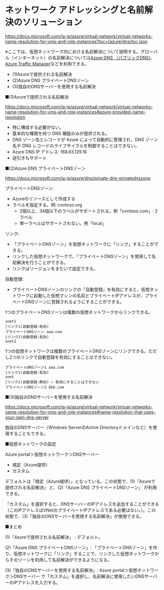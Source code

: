 # ネットワーク アドレッシングと名前解決のソリューション

https://docs.microsoft.com/ja-jp/azure/virtual-network/virtual-networks-name-resolution-for-vms-and-role-instances?toc=/azure/dns/toc.json

※ここでは、仮想ネットワーク内における名前解決について説明する。グローバル（インターネット）の名前解決については[Azure DNS （パブリックDNS）](https://docs.microsoft.com/ja-jp/azure/dns/dns-overview)、[Azure Traffic Manager](https://docs.microsoft.com/ja-jp/azure/traffic-manager/traffic-manager-overview)などを利用できる。

- (1)Azureで提供される名前解決
- (2)Azure DNS プライベートDNSゾーン
- (3)独自のDNSサーバーを使用する名前解決

■(1)Azureで提供される名前解決

https://docs.microsoft.com/ja-jp/azure/virtual-network/virtual-networks-name-resolution-for-vms-and-role-instances#azure-provided-name-resolution

- 特に構成する必要がない。
- 基本的な権限を持つ DNS 機能のみが提供される。
- DNS ゾーン名とレコードが Azure によって自動的に管理され、DNS ゾーン名や DNS レコードのライフサイクルを制御することはできない。
- Azure DNS IP アドレス: 168.63.129.16
- 逆引きもサポート

■(2)Azure DNS プライベートDNSゾーン

https://docs.microsoft.com/ja-jp/azure/dns/private-dns-privatednszone

プライベートDNSゾーン:
- Azureのリソースとして作成する
- ラベルを指定する。例: contoso.org
  - 2個以上、34個以下のラベルがサポートされる。例「contoso.com」: 2ラベル
  - 単一ラベルはサポートされない。例「local」

リンク: 

- 「プライベートDNSゾーン」を仮想ネットワークに「リンク」することができる。
- リンクした仮想ネットワークで、「プライベートDNSゾーン」を使用して名前解決を行うことができる。
- リンクはリージョンをまたいで設定できる。

自動登録: 

- プライベートDNSゾーンのリンクの「自動登録」を有効にすると、仮想ネットワークに起動した仮想マシンの名前とプライベートIPアドレスが、プライベートDNSゾーンに登録されるようにすることができる。

1つのプライベートDNSゾーンは複数の仮想ネットワークからリンクできる。

```
vnet1
|リンク1(自動登録:有効)
プライベートDNSゾーン aaa.com
|リンク2(自動登録:有効)
vnet2
```

1つの仮想ネットワークは複数のプライベートDNSゾーンにリンクできる。ただし2つのリンクで自動登録を有効にすることはできない。

```
プライベートDNSゾーン1 aaa.com
|リンク1(自動登録:有効)
vnet
|リンク2(自動登録:無効) ← 有効にすることはできない
プライベートDNSゾーン2 bbb.com
```

■(3)独自のDNSサーバーを使用する名前解決

https://docs.microsoft.com/ja-jp/azure/virtual-network/virtual-networks-name-resolution-for-vms-and-role-instances#name-resolution-that-uses-your-own-dns-server

独自のDNSサーバー（Windows ServerのActive Directoryドメインなど）を使用することもできる。


■仮想ネットワークの設定

Azure portal＞仮想ネットワーク＞DNSサーバー

- 規定（Azure提供）
- カスタム

デフォルトは「規定（Azure提供）」となっている。この状態で、(1)「Azureで提供される名前解決」 と、(2)「Azure DNS プライベートDNSゾーン」 が利用できる。

「カスタム」を選択すると、DNSサーバーのIPアドレスを追加することができる（このIPアドレスはVNetのプライベートIPアドレスである必要はない。）。この状態で、(3)「独自のDNSサーバーを使用する名前解決」が使用できる。

■まとめ

(1)「Azureで提供される名前解決」 : デフォルト。

(2)「Azure DNS プライベートDNSゾーン」: 「プライベートDNSゾーン」を作り、仮想ネットワークに「リンク」することで、リンクした仮想ネットワークからそのゾーンを利用して名前解決ができるようになる。

(3)「独自のDNSサーバーを使用する名前解決」: Azure portal＞仮想ネットワーク＞DNSサーバー で「カスタム」を選択し、名前解決に使用したいDNSサーバーのIPアドレスを入力する。


